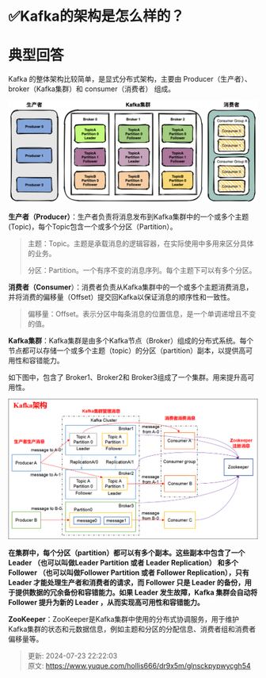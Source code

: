 # ✅Kafka的架构是怎么样的？

# 典型回答


Kafka 的整体架构比较简单，是显式分布式架构，主要由 Producer（生产者）、broker（Kafka集群）和 consumer（消费者） 组成。

<font style="color:rgb(73, 73, 73);"></font>

![1678605104660-374d09d6-5ac2-49cf-920d-3474f11275f6.png](./img/3rTTvqpnJDW9Wvjp/1678605104660-374d09d6-5ac2-49cf-920d-3474f11275f6-696631.png)



**生产者（Producer）**：生产者负责将消息发布到Kafka集群中的一个或多个主题(Topic)，每个Topic包含一个或多个分区（Partition）。



> 主题：Topic。主题是承载消息的逻辑容器，在实际使用中多用来区分具体的业务。
>
> 分区：Partition。一个有序不变的消息序列。每个主题下可以有多个分区。
>



**消费者（Consumer**）：消费者负责从Kafka集群中的一个或多个主题消费消息，并将消费的偏移量（Offset）提交回Kafka以保证消息的顺序性和一致性。



> 偏移量：Offset。表示分区中每条消息的位置信息，是一个单调递增且不变的值。
>



**Kafka集群**：Kafka集群是由多个Kafka节点（Broker）组成的分布式系统。每个节点都可以存储一个或多个主题（topic）的分区（partition）副本，以提供高可用性和容错能力。



如下图中，包含了 Broker1、Broker2和 Broker3组成了一个集群。用来提升高可用性。



![1678605349958-073cfb91-5e7c-49c2-bc64-d7b0091a863a.png](./img/3rTTvqpnJDW9Wvjp/1678605349958-073cfb91-5e7c-49c2-bc64-d7b0091a863a-218551.png)



**在集群中，每个分区（partition）都可以有多个副本。这些副本中包含了一个 Leader （也可以叫做Leader Partition 或者 Leader Replication） 和多个 Follower （也可以叫做Follower Partition 或者 Follower Replication），只有 Leader 才能处理生产者和消费者的请求，而 Follower  只是 Leader  的备份，用于提供数据的冗余备份和容错能力。如果 Leader  发生故障，Kafka 集群会自动将 Follower  提升为新的 Leader ，从而实现高可用性和容错能力。**

<font style="color:rgb(55, 65, 81);background-color:rgb(247, 247, 248);"></font>

**ZooKeeper**：ZooKeeper是Kafka集群中使用的分布式协调服务，用于维护Kafka集群的状态和元数据信息，例如主题和分区的分配信息、消费者组和消费者偏移量等。



> 更新: 2024-07-23 22:22:03  
> 原文: <https://www.yuque.com/hollis666/dr9x5m/glnsckpypwycgh54>